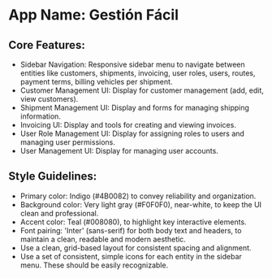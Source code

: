 # **App Name**: Gestión Fácil

## Core Features:

- Sidebar Navigation: Responsive sidebar menu to navigate between entities like customers, shipments, invoicing, user roles, users, routes, payment terms, billing vehicles per shipment.
- Customer Management UI: Display for customer management (add, edit, view customers).
- Shipment Management UI: Display and forms for managing shipping information.
- Invoicing UI: Display and tools for creating and viewing invoices.
- User Role Management UI: Display for assigning roles to users and managing user permissions.
- User Management UI: Display for managing user accounts.

## Style Guidelines:

- Primary color: Indigo (#4B0082) to convey reliability and organization.
- Background color: Very light gray (#F0F0F0), near-white, to keep the UI clean and professional.
- Accent color: Teal (#008080), to highlight key interactive elements.
- Font pairing: 'Inter' (sans-serif) for both body text and headers, to maintain a clean, readable and modern aesthetic.
- Use a clean, grid-based layout for consistent spacing and alignment.
- Use a set of consistent, simple icons for each entity in the sidebar menu. These should be easily recognizable.
